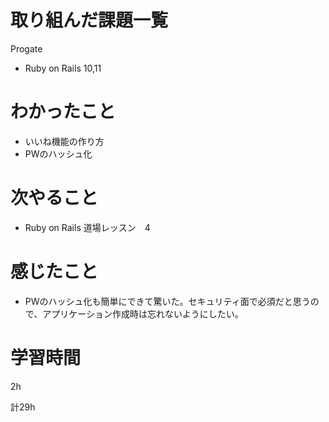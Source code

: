 # 取り組んだ課題一覧
Progate
* Ruby on Rails 10,11
# わかったこと
* いいね機能の作り方
* PWのハッシュ化
# 次やること
* Ruby on Rails 道場レッスン　4
# 感じたこと
* PWのハッシュ化も簡単にできて驚いた。セキュリティ面で必須だと思うので、アプリケーション作成時は忘れないようにしたい。
# 学習時間
2h

計29h

